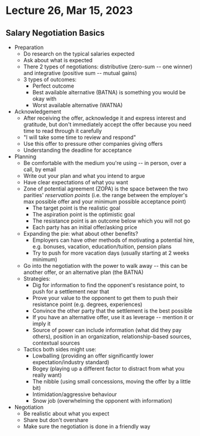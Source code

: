 # Lecture 26, Mar 15, 2023

## Salary Negotiation Basics

* Preparation
	* Do research on the typical salaries expected
	* Ask about what is expected
	* There 2 types of negotiations: distributive (zero-sum -- one winner) and integrative (positive sum -- mutual gains)
	* 3 types of outcomes:
		* Perfect outcome
		* Best available alternative (BATNA) is something you would be okay with
		* Worst available alternative (WATNA)
* Acknowledgement
	* After receiving the offer, acknowledge it and express interest and gratitude, but don't immediately accept the offer because you need time to read through it carefully
	* "I will take some time to review and respond"
	* Use this offer to pressure other companies giving offers
	* Understanding the deadline for acceptance
* Planning
	* Be comfortable with the medium you're using -- in person, over a call, by email
	* Write out your plan and what you intend to argue
	* Have clear expectations of what you want
	* Zone of potential agreement (ZOPA) is the space between the two parities' *reservation points* (i.e. the range between the employer's max possible offer and your minimum possible acceptance point)
		* The target point is the realistic goal
		* The aspiration point is the optimistic goal
		* The resistance point is an outcome below which you will not go
		* Each party has an initial offer/asking price
	* Expanding the pie: what about other benefits?
		* Employers can have other methods of motivating a potential hire, e.g. bonuses, vacation, education/tuition, pension plans
		* Try to push for more vacation days (usually starting at 2 weeks minimum)
	* Go into the negotiation with the power to walk away -- this can be another offer, or an alternative plan (the BATNA)
	* Strategies:
		* Dig for information to find the opponent's resistance point, to push for a settlement near that
		* Prove your value to the opponent to get them to push their resistance point (e.g. degrees, experiences)
		* Convince the other party that the settlement is the best possible
		* If you have an alternative offer, use it as leverage -- mention it or imply it
		* Source of power can include information (what did they pay others), position in an organization, relationship-based sources, contextual sources
	* Tactics both sides might use:
		* Lowballing (providing an offer significantly lower expectation/industry standard)
		* Bogey (playing up a different factor to distract from what you really want)
		* The nibble (using small concessions, moving the offer by a little bit)
		* Intimidation/aggressive behaviour
		* Snow job (overwhelming the opponent with information)
* Negotiation
	* Be realistic about what you expect
	* Share but don't overshare
	* Make sure the negotiation is done in a friendly way

